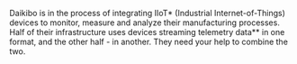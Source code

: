 Daikibo is in the process of integrating IIoT* (Industrial Internet-of-Things) devices
to monitor, measure and analyze their manufacturing processes. Half of their
infrastructure uses devices streaming telemetry data** in one format, and the
other half - in another. They need your help to combine the two.
